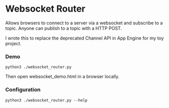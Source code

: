 # Websocket Router

Allows browsers to connect to a server via a websocket and subscribe to a topic. Anyone can publish to a topic with a HTTP POST.

I wrote this to replace the deprecated Channel API in App Engine for my toy project.

### Demo

	python3 ./websocket_router.py
	
Then open websocket_demo.html in a browser locally.

### Configuration

    python3 ./websocket_router.py --help
